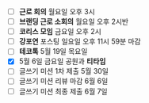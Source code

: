- [ ] **근로 회의** 월요일 오후 3시 
- [ ] **브랜딩 근로 소회의** 월요일 오후 2시반
- [ ] **코리스 모임** 금요일 오후 2시
- [ ] **강포연** 포스팅 일요일 오후 11시 59분 마감
- [ ] **테코톡** 5월 19일 목요일
- [x] 5월 6일 금요일 공원과 **티타임** 
- [ ] 글쓰기 미션 1차 제출 5월 30일 
- [ ] 글쓰기 미션 리뷰 마감 6월 6일
- [ ] 글쓰기 미션 최종 제출 6월 7일

<br>

